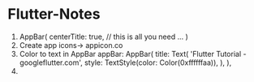 # Flutter-Notes

1. AppBar(
  centerTitle: true, // this is all you need
  ...
)
2. Create app icons-> appicon.co
3. Color to text in AppBar
appBar: AppBar(
  title: Text(
    'Flutter Tutorial - googleflutter.com',
    style: TextStyle(color: Color(0xffffffaa)),
  ),
),
4.
